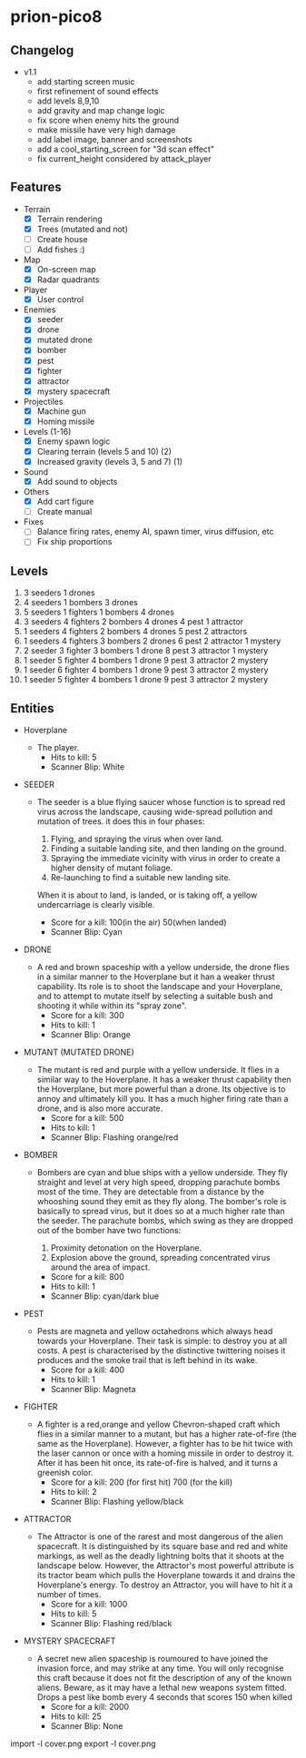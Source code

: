 # prion-pico8

## Changelog 
- v1.1
  - add starting screen music
  - first refinement of sound effects
  - add levels 8,9,10
  - add gravity and map change logic
  - fix score when enemy hits the ground
  - make missile have very high damage
  - add label image, banner and screenshots
  - add a cool_starting_screen for "3d scan effect"
  - fix current_height considered by attack_player 

## Features

- Terrain
  - [x] Terrain rendering
  - [x] Trees (mutated and not)
  - [ ] Create house
  - [ ] Add fishes :)
- Map
  - [x] On-screen map
  - [x] Radar quadrants
- Player
  - [x] User control
- Enemies
  - [x] seeder
  - [x] drone
  - [x] mutated drone 
  - [x] bomber 
  - [x] pest 
  - [x] fighter 
  - [x] attractor
  - [x] mystery spacecraft 
- Projectiles
  - [x] Machine gun
  - [x] Homing missile
- Levels (1-16)
  - [x] Enemy spawn logic
  - [x] Clearing terrain (levels 5 and 10) (2)
  - [x] Increased gravity (levels 3, 5 and 7) (1)
- Sound 
  - [x] Add sound to objects
- Others
  - [x] Add cart figure
  - [ ] Create manual
- Fixes
  - [ ] Balance firing rates, enemy AI, spawn timer, virus diffusion, etc
  - [ ] Fix ship proportions

## Levels

1. 3 seeders                      1 drones
2. 4 seeders            1 bombers 3 drones
3. 5 seeders 1 fighters 1 bombers 4 drones
4. 3 seeders 4 fighters 2 bombers 4 drones 4 pest 1 attractor
5. 1 seeders 4 fighters 2 bombers 4 drones 5 pest 2 attractors
6. 1 seeders 4 fighters 3 bombers 2 drones 6 pest 2 attractor 1 mystery
7. 2 seeder  3 fighter  3 bombers 1 drone  8 pest 3 attractor 1 mystery
8. 1 seeder  5 fighter  4 bombers 1 drone  9 pest 3 attractor 2 mystery
9. 1 seeder  6 fighter  4 bombers 1 drone  9 pest 3 attractor 2 mystery
10. 1 seeder  5 fighter  4 bombers 1 drone  9 pest 3 attractor 2 mystery

## Entities

- Hoverplane 
  - The player.
    - Hits to kill: 5
    - Scanner Blip: White

- SEEDER
  - The seeder is a blue flying saucer whose function is to spread red virus across
    the landscape, causing wide-spread pollution and mutation of trees. it does
    this in four phases:

      1.	Flying, and spraying the virus when over land.
      2.	Finding a suitable landing site, and then landing on the
                    ground.
      3.	Spraying the immediate vicinity with virus in order to create a
                    higher density of mutant foliage.
      4.	Re-launching to find a suitable new landing site.

    When it is about to land, is landed, or is taking off, a yellow undercarriage
    is clearly visible.

    - Score for a kill:	100(in the air) 50(when landed)
    - Scanner Blip:	Cyan

- DRONE
  - A red and brown spaceship with a yellow underside, the drone flies in a similar
manner to the Hoverplane but it han a weaker thrust capability. Its role is to shoot the landscape and your Hoverplane, and to attempt to
mutate itself by selecting a suitable bush and shooting it while within its
"spray zone".
    - Score for a kill:		300
    - Hits to kill: 1
    - Scanner Blip:     		Orange


- MUTANT (MUTATED DRONE)
  - The mutant is red and purple with a yellow underside. It flies in a similar way
  to the Hoverplane. It has a weaker thrust capability then the Hoverplane, but
  more powerful than a drone. Its objective is to annoy and ultimately kill you. It has a much higher firing
  rate than a drone, and is also more accurate.
    - Score for a kill:		500
    - Hits to kill: 1
    - Scanner Blip:			Flashing orange/red


- BOMBER
  - Bombers are cyan and blue ships with a yellow underside. They fly straight and
  level at very high speed, dropping parachute bombs most of the time. They are
  detectable from a distance by the whooshing sound they emit as they fly along. The bomber's role is basically to spread virus, but it does so at a much higher
  rate than the seeder. The parachute bombs, which swing as they are dropped out of the bomber have two
  functions:

    1. Proximity detonation on the Hoverplane.
    2. Explosion above the ground, spreading concentrated virus around
                  the area of impact.

    - Score for a kill:		800
    - Hits to kill: 1
    - Scanner Blip:			cyan/dark blue


- PEST
  - Pests are magneta and yellow octahedrons which always head towards your
  Hoverplane. Their task is simple: to destroy you at all costs. A pest is
  characterised by the distinctive twittering noises it produces and the smoke
  trail that is left behind in its wake.
    - Score for a kill:		400
    - Hits to kill: 1
    - Scanner Blip: Magneta


- FIGHTER
  - A fighter is a red,orange and yellow Chevron-shaped craft which flies in a
  similar manner to a mutant, but has a higher rate-of-fire (the same as the
  Hoverplane). However, a fighter has to be hit twice with the laser cannon or
  once with a homing missile in order to destroy it. After it has been hit once,
  its rate-of-fire is halved, and it turns a greenish color.
    - Score for a kill:		200 (for first hit) 700 (for the kill)
    - Hits to kill: 2
    - Scanner Blip:			Flashing yellow/black

- ATTRACTOR
  - The Attractor is one of the rarest and most dangerous of the alien spacecraft.
  It is distinguished by its square base and red and white markings, as well as
  the deadly lightning bolts that it shoots at the landscape below. However, the
  Attractor's most powerful attribute is its tractor beam which pulls the
  Hoverplane towards it and drains the Hoverplane's energy. To destroy an
  Attractor, you will have to hit it a number of times.
    - Score for a kill:		1000
    - Hits to kill: 5
    - Scanner Blip:	Flashing red/black


- MYSTERY SPACECRAFT
  - A secret new alien spaceship is roumoured to have joined the invasion force,
  and may strike at any time. You will only recognise this craft because it does
  not fit the description of any of the known aliens. Beware, as it may have a
  lethal new weapons system fitted. Drops a pest like bomb every 4 seconds that scores 150 when killed
    - Score for a kill:		2000
    - Hits to kill: 25
    - Scanner Blip:	None


import -l cover.png
export -l cover.png
